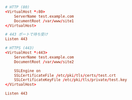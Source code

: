 ```/etc/httpd/conf.d/vhosts.conf
# HTTP (80)
<VirtualHost *:80>
    ServerName test.example.com
    DocumentRoot /var/www/site1
</VirtualHost>

# 443 ポートで待ち受け
Listen 443

# HTTPS (443)
<VirtualHost *:443>
    ServerName test.example.com
    DocumentRoot /var/www/site2

    SSLEngine on
    SSLCertificateFile /etc/pki/tls/certs/test.crt
    SSLCertificateKeyFile /etc/pki/tls/private/test.key
</VirtualHost>
```

```/etc/httpd/conf.d/ssl.conf
Listen 443
```
